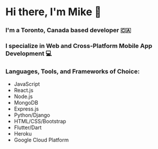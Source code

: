 # Hi there, I'm Mike 👋

### I'm a Toronto, Canada based developer 🇨🇦

### I specialize in Web and Cross-Platform Mobile App Development 💻

### Languages, Tools, and Frameworks of Choice:
- JavaScript 
- React.js
- Node.js
- MongoDB
- Express.js
- Python/Django
- HTML/CSS/Bootstrap
- Flutter/Dart
- Heroku
- Google Cloud Platform

